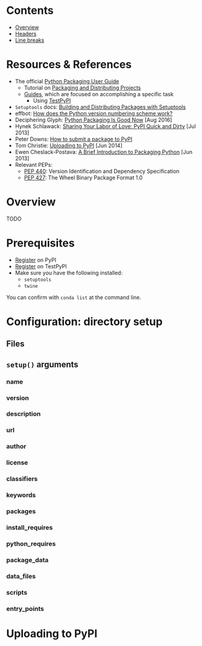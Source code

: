 # Contents
- [Overview](#overview)
- [Headers](#headers)
- [Line breaks](#line-breaks)

# Resources & References
- The official [Python Packaging User Guide](https://packaging.python.org/)
    - Tutorial on [Packaging and Distributing Projects](https://packaging.python.org/tutorials/distributing-packages/)
    - [Guides](https://packaging.python.org/guides/), which are focused on accomplishing a specific task
        - Using [TestPyPI](https://packaging.python.org/guides/using-testpypi/)
- `Setuptools` docs: [Building and Distributing Packages with Setuptools](https://setuptools.readthedocs.io/en/latest/setuptools.html)
- effbot: [How does the Python version numbering scheme work?](http://effbot.org/pyfaq/how-does-the-python-version-numbering-scheme-work.htm)
- Deciphering Glyph: [Python Packaging Is Good Now](https://glyph.twistedmatrix.com/2016/08/python-packaging.html) [Aug 2016]
- Hynek Schlawack: [Sharing Your Labor of Love: PyPI Quick and Dirty](https://hynek.me/articles/sharing-your-labor-of-love-pypi-quick-and-dirty/) [Jul 2013]
- Peter Downs: [How to submit a package to PyPI](http://peterdowns.com/posts/first-time-with-pypi.html)
- Tom Christie: [Uploading to PyPI](https://tom-christie.github.io/articles/pypi/) [Jun 2014]
- Ewen Cheslack-Postava: [A Brief Introduction to Packaging Python](https://ewencp.org/blog/a-brief-introduction-to-packaging-python/) [Jun 2013]
- Relevant PEPs:
    - [PEP 440](https://www.python.org/dev/peps/pep-0440/): Version Identification and Dependency Specification
    - [PEP 427](https://www.python.org/dev/peps/pep-0427/): The Wheel Binary Package Format 1.0

# Overview
TODO

# Prerequisites
- [Register](https://pypi.python.org/pypi?%3Aaction=register_form) on PyPI
- [Register](https://testpypi.python.org/pypi?%3Aaction=register_form) on TestPyPI
- Make sure you have the following installed:
    - `setuptools`
    - `twine`

You can confirm with `conda list` at the command line.

# Configuration: directory setup

## Files

## `setup()` arguments

### name

### version

### description

### url

### author

### license

### classifiers

### keywords

### packages

### install_requires

### python_requires

### package_data

### data_files

### scripts

### entry_points

# Uploading to PyPI
